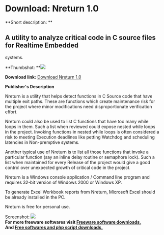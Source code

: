 # Download: Nreturn 1.0

**Short description: **

## A utility to analyze critical code in C source files for Realtime Embedded
systems.

  
**Thumbshot: **![](http://www.freewarefiles.com/screenshot/nreturn1_md.jpg)   
  
**Download link:** [Download Nreturn 1.0](http://freesoftwares.boysofts.com/Nreturn_program_47364.html)  
  

**Publisher's Description**  
  

Nreturn is a utility that helps detect functions in C Source code that have
multiple exit paths. These are functions which create maintenance risk for the
project where minor modifications need disproportionate verification effort.

Nreturn could also be used to list C functions that have too many while loops
in them. Such a list when reviewed could expose nested while loops in the
project. Invoking functions in nested while loops is often considered a risk
to meeting Execution deadlines like petting Watchdog and scheduling latencies
in Non-premptive systems.

Another typical use of Nreturn is to list all those functions that invoke a
particular function (say an inline delay routine or semaphore lock). Such a
list when maintained for every Release of the project would give a good
control over unexpected growth of critical code in the project.

Nreturn is a Windows console application / Command line program and requires
32-bit version of Windows 2000 or Windows XP.

To generate Excel Workbook reports from Nreturn, Microsoft Excel should be
already installed in the PC.

Nreturn is free for personal use.

  
  
Screenshot: ![](http://www.freewarefiles.com/screenshot/nreturn1.jpg)  
**For more freeware softwares visit [Freeware software downloads.](http://freesoftwares.boysofts.com/)**   
**And [Free softwares and php script downloads.](http://www.boysofts.com/)**

